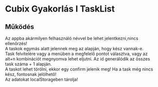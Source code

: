 # Cubix Gyakorlás I TaskList  
## Működés  
Az appba akármilyen felhasználó névvel be lehet jelentkezni,nincs ellenőrzés!  
A taskok egymás alatt jelennek meg az alapján, hogy kész vannak-e.  
Task felvitelére vagy a menüben a megfelelő pontot választva, vagy az alt+n kombinációt megnyomva lehet eljutni.
Az id generálódik az összes task száma + 1 alapján.  
A taskot lehet törölni, ekkor egy confirm jelenik meg!
Ha a task még nincs kész, fontosnak jelölhető!  
Az adatokat localStorageben tárolja!
